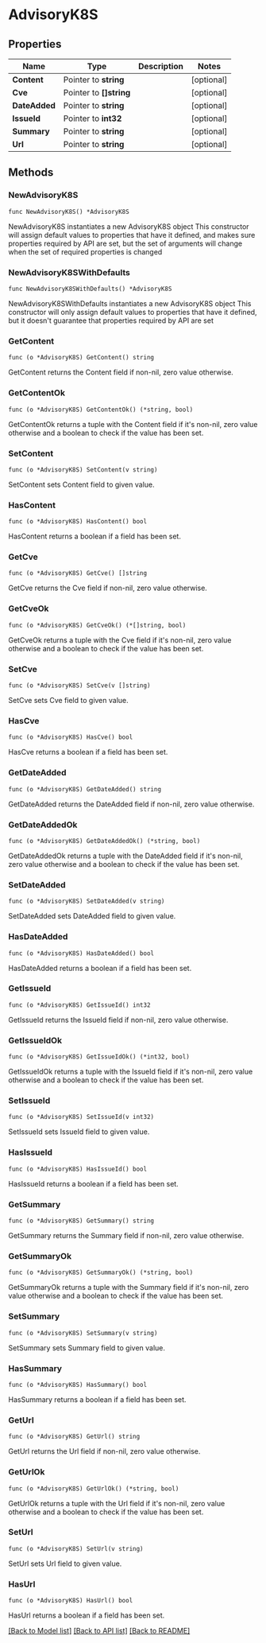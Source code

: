 # AdvisoryK8S

## Properties

Name | Type | Description | Notes
------------ | ------------- | ------------- | -------------
**Content** | Pointer to **string** |  | [optional] 
**Cve** | Pointer to **[]string** |  | [optional] 
**DateAdded** | Pointer to **string** |  | [optional] 
**IssueId** | Pointer to **int32** |  | [optional] 
**Summary** | Pointer to **string** |  | [optional] 
**Url** | Pointer to **string** |  | [optional] 

## Methods

### NewAdvisoryK8S

`func NewAdvisoryK8S() *AdvisoryK8S`

NewAdvisoryK8S instantiates a new AdvisoryK8S object
This constructor will assign default values to properties that have it defined,
and makes sure properties required by API are set, but the set of arguments
will change when the set of required properties is changed

### NewAdvisoryK8SWithDefaults

`func NewAdvisoryK8SWithDefaults() *AdvisoryK8S`

NewAdvisoryK8SWithDefaults instantiates a new AdvisoryK8S object
This constructor will only assign default values to properties that have it defined,
but it doesn't guarantee that properties required by API are set

### GetContent

`func (o *AdvisoryK8S) GetContent() string`

GetContent returns the Content field if non-nil, zero value otherwise.

### GetContentOk

`func (o *AdvisoryK8S) GetContentOk() (*string, bool)`

GetContentOk returns a tuple with the Content field if it's non-nil, zero value otherwise
and a boolean to check if the value has been set.

### SetContent

`func (o *AdvisoryK8S) SetContent(v string)`

SetContent sets Content field to given value.

### HasContent

`func (o *AdvisoryK8S) HasContent() bool`

HasContent returns a boolean if a field has been set.

### GetCve

`func (o *AdvisoryK8S) GetCve() []string`

GetCve returns the Cve field if non-nil, zero value otherwise.

### GetCveOk

`func (o *AdvisoryK8S) GetCveOk() (*[]string, bool)`

GetCveOk returns a tuple with the Cve field if it's non-nil, zero value otherwise
and a boolean to check if the value has been set.

### SetCve

`func (o *AdvisoryK8S) SetCve(v []string)`

SetCve sets Cve field to given value.

### HasCve

`func (o *AdvisoryK8S) HasCve() bool`

HasCve returns a boolean if a field has been set.

### GetDateAdded

`func (o *AdvisoryK8S) GetDateAdded() string`

GetDateAdded returns the DateAdded field if non-nil, zero value otherwise.

### GetDateAddedOk

`func (o *AdvisoryK8S) GetDateAddedOk() (*string, bool)`

GetDateAddedOk returns a tuple with the DateAdded field if it's non-nil, zero value otherwise
and a boolean to check if the value has been set.

### SetDateAdded

`func (o *AdvisoryK8S) SetDateAdded(v string)`

SetDateAdded sets DateAdded field to given value.

### HasDateAdded

`func (o *AdvisoryK8S) HasDateAdded() bool`

HasDateAdded returns a boolean if a field has been set.

### GetIssueId

`func (o *AdvisoryK8S) GetIssueId() int32`

GetIssueId returns the IssueId field if non-nil, zero value otherwise.

### GetIssueIdOk

`func (o *AdvisoryK8S) GetIssueIdOk() (*int32, bool)`

GetIssueIdOk returns a tuple with the IssueId field if it's non-nil, zero value otherwise
and a boolean to check if the value has been set.

### SetIssueId

`func (o *AdvisoryK8S) SetIssueId(v int32)`

SetIssueId sets IssueId field to given value.

### HasIssueId

`func (o *AdvisoryK8S) HasIssueId() bool`

HasIssueId returns a boolean if a field has been set.

### GetSummary

`func (o *AdvisoryK8S) GetSummary() string`

GetSummary returns the Summary field if non-nil, zero value otherwise.

### GetSummaryOk

`func (o *AdvisoryK8S) GetSummaryOk() (*string, bool)`

GetSummaryOk returns a tuple with the Summary field if it's non-nil, zero value otherwise
and a boolean to check if the value has been set.

### SetSummary

`func (o *AdvisoryK8S) SetSummary(v string)`

SetSummary sets Summary field to given value.

### HasSummary

`func (o *AdvisoryK8S) HasSummary() bool`

HasSummary returns a boolean if a field has been set.

### GetUrl

`func (o *AdvisoryK8S) GetUrl() string`

GetUrl returns the Url field if non-nil, zero value otherwise.

### GetUrlOk

`func (o *AdvisoryK8S) GetUrlOk() (*string, bool)`

GetUrlOk returns a tuple with the Url field if it's non-nil, zero value otherwise
and a boolean to check if the value has been set.

### SetUrl

`func (o *AdvisoryK8S) SetUrl(v string)`

SetUrl sets Url field to given value.

### HasUrl

`func (o *AdvisoryK8S) HasUrl() bool`

HasUrl returns a boolean if a field has been set.


[[Back to Model list]](../README.md#documentation-for-models) [[Back to API list]](../README.md#documentation-for-api-endpoints) [[Back to README]](../README.md)



